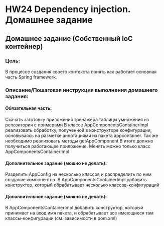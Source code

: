 # HW24 Dependency injection.  Домашнее задание

## Домашнее задание (Собственный IoC контейнер)
### Цель:
В процессе создания своего контекста понять как работает основная часть Spring framework.


### Описание/Пошаговая инструкция выполнения домашнего задания:
#### Обязательная часть:

Скачать заготовку приложения тренажера таблицы умножения из репозитория с примерами
В классе AppComponentsContainerImpl реализовать обработку, полученной в конструкторе конфигурации, основываясь на разметке аннотациями из пакета appcontainer.
Так же необходимо реализовать методы getAppComponent
В итоге должно получиться работающее приложение. Менять можно только
класс AppComponentsContainerImpl

#### Дополнительное задание (можно не делать):

Разделить AppConfig на несколько классов и распределить по ним создание компонентов. В AppComponentsContainerImpl добавить конструктор, который обрабатывает несколько классов-конфигураций

#### Дополнительное задание (можно не делать):

В AppComponentsContainerImpl добавить конструктор, который принимает на вход имя пакета, и обрабатывает все имеющиеся там классы-конфигурации (см. зависимости в pom.xml)
